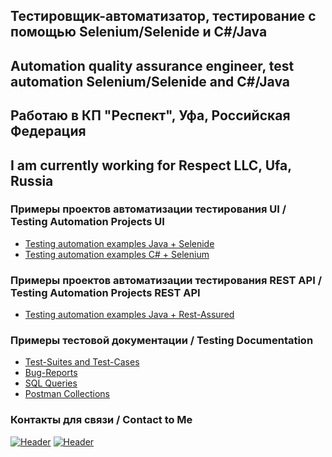 ## Тестировщик-автоматизатор, тестирование с помощью Selenium/Selenide и C#/Java
## Automation quality assurance engineer, test automation Selenium/Selenide and C#/Java
## Работаю в КП "Респект", Уфа, Российская Федерация 
## I am currently working for Respect LLC, Ufa, Russia 

### Примеры проектов автоматизации тестирования UI / Testing Automation Projects UI
- [Testing automation examples Java + Selenide](https://github.com/antonpimnev/diplom_ui)
- [Testing automation examples C# + Selenium](https://github.com/antonpimnev/testing)

### Примеры проектов автоматизации тестирования REST API / Testing Automation Projects REST API
- [Testing automation examples Java + Rest-Assured](https://github.com/antonpimnev/qa_guru_rest_api/tree/diplom)

### Примеры тестовой документации / Testing Documentation
- [Test-Suites and Test-Cases](https://github.com/antonpimnev/testcases)
- [Bug-Reports](https://github.com/antonpimnev/bugreports)
- [SQL Queries](https://github.com/antonpimnev/sqlqueries)
- [Postman Collections](https://github.com/antonpimnev/postmancollections)

### Контакты для связи / Contact to Me
[![Header](https://img.shields.io/badge/Telegram-090909?style=for-the-badge&logo=telegram&logoColor=31a5db)](https://t.me/antonpimnev)
[![Header](https://img.shields.io/badge/Linkedin-090909?style=for-the-badge&logo=linkedin&logoColor=0073b1)](https://www.linkedin.com/in/anton-pimnev-404/)
